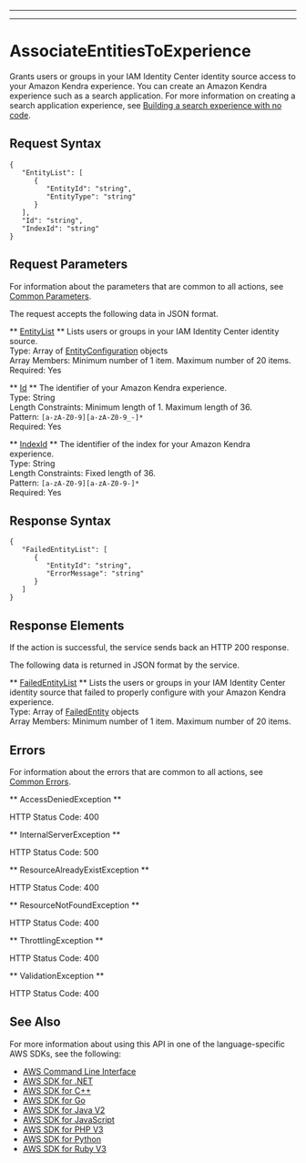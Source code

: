 --------

--------

# AssociateEntitiesToExperience<a name="API_AssociateEntitiesToExperience"></a>

Grants users or groups in your IAM Identity Center identity source access to your Amazon Kendra experience\. You can create an Amazon Kendra experience such as a search application\. For more information on creating a search application experience, see [Building a search experience with no code](https://docs.aws.amazon.com/kendra/latest/dg/deploying-search-experience-no-code.html)\.

## Request Syntax<a name="API_AssociateEntitiesToExperience_RequestSyntax"></a>

```
{
   "EntityList": [ 
      { 
         "EntityId": "string",
         "EntityType": "string"
      }
   ],
   "Id": "string",
   "IndexId": "string"
}
```

## Request Parameters<a name="API_AssociateEntitiesToExperience_RequestParameters"></a>

For information about the parameters that are common to all actions, see [Common Parameters](CommonParameters.md)\.

The request accepts the following data in JSON format\.

 ** [EntityList](#API_AssociateEntitiesToExperience_RequestSyntax) **   <a name="Kendra-AssociateEntitiesToExperience-request-EntityList"></a>
Lists users or groups in your IAM Identity Center identity source\.  
Type: Array of [EntityConfiguration](API_EntityConfiguration.md) objects  
Array Members: Minimum number of 1 item\. Maximum number of 20 items\.  
Required: Yes

 ** [Id](#API_AssociateEntitiesToExperience_RequestSyntax) **   <a name="Kendra-AssociateEntitiesToExperience-request-Id"></a>
The identifier of your Amazon Kendra experience\.  
Type: String  
Length Constraints: Minimum length of 1\. Maximum length of 36\.  
Pattern: `[a-zA-Z0-9][a-zA-Z0-9_-]*`   
Required: Yes

 ** [IndexId](#API_AssociateEntitiesToExperience_RequestSyntax) **   <a name="Kendra-AssociateEntitiesToExperience-request-IndexId"></a>
The identifier of the index for your Amazon Kendra experience\.  
Type: String  
Length Constraints: Fixed length of 36\.  
Pattern: `[a-zA-Z0-9][a-zA-Z0-9-]*`   
Required: Yes

## Response Syntax<a name="API_AssociateEntitiesToExperience_ResponseSyntax"></a>

```
{
   "FailedEntityList": [ 
      { 
         "EntityId": "string",
         "ErrorMessage": "string"
      }
   ]
}
```

## Response Elements<a name="API_AssociateEntitiesToExperience_ResponseElements"></a>

If the action is successful, the service sends back an HTTP 200 response\.

The following data is returned in JSON format by the service\.

 ** [FailedEntityList](#API_AssociateEntitiesToExperience_ResponseSyntax) **   <a name="Kendra-AssociateEntitiesToExperience-response-FailedEntityList"></a>
Lists the users or groups in your IAM Identity Center identity source that failed to properly configure with your Amazon Kendra experience\.  
Type: Array of [FailedEntity](API_FailedEntity.md) objects  
Array Members: Minimum number of 1 item\. Maximum number of 20 items\.

## Errors<a name="API_AssociateEntitiesToExperience_Errors"></a>

For information about the errors that are common to all actions, see [Common Errors](CommonErrors.md)\.

 ** AccessDeniedException **   
  
HTTP Status Code: 400

 ** InternalServerException **   
  
HTTP Status Code: 500

 ** ResourceAlreadyExistException **   
  
HTTP Status Code: 400

 ** ResourceNotFoundException **   
  
HTTP Status Code: 400

 ** ThrottlingException **   
  
HTTP Status Code: 400

 ** ValidationException **   
  
HTTP Status Code: 400

## See Also<a name="API_AssociateEntitiesToExperience_SeeAlso"></a>

For more information about using this API in one of the language\-specific AWS SDKs, see the following:
+  [AWS Command Line Interface](https://docs.aws.amazon.com/goto/aws-cli/kendra-2019-02-03/AssociateEntitiesToExperience) 
+  [AWS SDK for \.NET](https://docs.aws.amazon.com/goto/DotNetSDKV3/kendra-2019-02-03/AssociateEntitiesToExperience) 
+  [AWS SDK for C\+\+](https://docs.aws.amazon.com/goto/SdkForCpp/kendra-2019-02-03/AssociateEntitiesToExperience) 
+  [AWS SDK for Go](https://docs.aws.amazon.com/goto/SdkForGoV1/kendra-2019-02-03/AssociateEntitiesToExperience) 
+  [AWS SDK for Java V2](https://docs.aws.amazon.com/goto/SdkForJavaV2/kendra-2019-02-03/AssociateEntitiesToExperience) 
+  [AWS SDK for JavaScript](https://docs.aws.amazon.com/goto/AWSJavaScriptSDK/kendra-2019-02-03/AssociateEntitiesToExperience) 
+  [AWS SDK for PHP V3](https://docs.aws.amazon.com/goto/SdkForPHPV3/kendra-2019-02-03/AssociateEntitiesToExperience) 
+  [AWS SDK for Python](https://docs.aws.amazon.com/goto/boto3/kendra-2019-02-03/AssociateEntitiesToExperience) 
+  [AWS SDK for Ruby V3](https://docs.aws.amazon.com/goto/SdkForRubyV3/kendra-2019-02-03/AssociateEntitiesToExperience) 